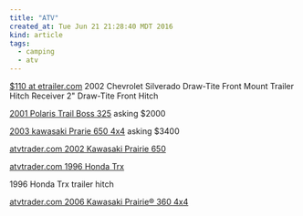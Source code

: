 ```yaml
---
title: "ATV"
created_at: Tue Jun 21 21:28:40 MDT 2016
kind: article
tags:
  - camping
  - atv
---
```


<a href="https://www.etrailer.com/Front-Hitch/Chevrolet/Silverado/2002/65028.html" target="_blank">$110 at etrailer.com</a>
2002 Chevrolet Silverado Draw-Tite Front Mount Trailer Hitch Receiver 2"
Draw-Tite Front Hitch

<a href="http://pueblo.craigslist.org/snw/5641944348.html" target="_blank">2001 Polaris Trail Boss 325</a>
asking $2000

<a href="http://cosprings.craigslist.org/snw/5629074411.html" target="_blank">2003 kawasaki Prarie 650 4x4</a>
asking $3400

<a href="http://www.atvtrader.com/dealers/Jones-Offroad-754449/listing/2002-Kawasaki-Prairie-650-117859801" target="_blank">atvtrader.com 2002 Kawasaki Prairie 650</a>

<a href="http://www.atvtrader.com/listing/1996-Honda-Trx-118522304" target="_blank">atvtrader.com 1996 Honda Trx</a>

1996 Honda Trx trailer hitch

<a href="http://www.atvtrader.com/dealers/Mutual-Enterprises-Inc.-817170/listing/2006-Kawasaki-Prairie%C2%AE-360-4x4-118350884" target="_blank">atvtrader.com 2006 Kawasaki Prairie® 360 4x4</a>


<!--
html boilerplate
<a href="" target="_blank"></a>
<a name=""></a>
<img src="" width="400px">
<ul>
  <li></li>
</ul>
<pre>
</pre>
<p style="margin-bottom: 2em;"></p>
<hr style="border: 0; height: 3px; background: #333; background-image: linear-gradient(to right, #ccc, #333, #ccc);">
<pre><code>
</code></pre>
<math xmlns='http://www.w3.org/1998/Math/MathML' display='block'>
</math>
-->
